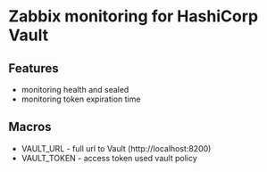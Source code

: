# Zabbix monitoring for HashiCorp Vault 

## Features
* monitoring health and sealed
* monitoring token expiration time

## Macros

* VAULT_URL - full url to Vault (http://localhost:8200)
* VAULT_TOKEN - access token used vault policy 
